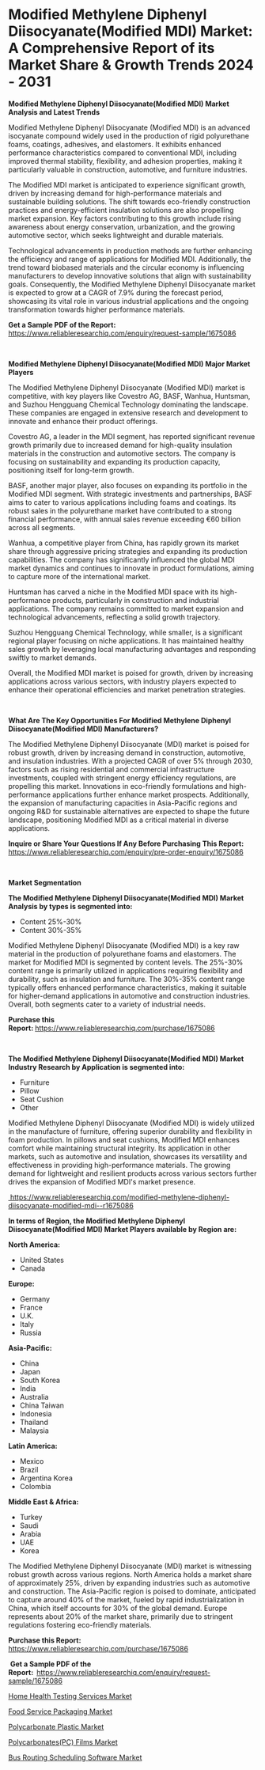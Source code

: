 <p><h1>Modified Methylene Diphenyl Diisocyanate(Modified MDI) Market: A Comprehensive Report of its Market Share & Growth Trends 2024 - 2031</h1></p><p><strong>Modified Methylene Diphenyl Diisocyanate(Modified MDI) Market Analysis and Latest Trends</strong></p>
<p><p>Modified Methylene Diphenyl Diisocyanate (Modified MDI) is an advanced isocyanate compound widely used in the production of rigid polyurethane foams, coatings, adhesives, and elastomers. It exhibits enhanced performance characteristics compared to conventional MDI, including improved thermal stability, flexibility, and adhesion properties, making it particularly valuable in construction, automotive, and furniture industries.</p><p>The Modified MDI market is anticipated to experience significant growth, driven by increasing demand for high-performance materials and sustainable building solutions. The shift towards eco-friendly construction practices and energy-efficient insulation solutions are also propelling market expansion. Key factors contributing to this growth include rising awareness about energy conservation, urbanization, and the growing automotive sector, which seeks lightweight and durable materials.</p><p>Technological advancements in production methods are further enhancing the efficiency and range of applications for Modified MDI. Additionally, the trend toward biobased materials and the circular economy is influencing manufacturers to develop innovative solutions that align with sustainability goals. Consequently, the Modified Methylene Diphenyl Diisocyanate market is expected to grow at a CAGR of 7.9% during the forecast period, showcasing its vital role in various industrial applications and the ongoing transformation towards higher performance materials.</p></p>
<p><strong>Get a Sample PDF of the Report:&nbsp;</strong> <a href="https://www.reliableresearchiq.com/enquiry/request-sample/1675086?utm_campaign=1106&utm_medium=2&utm_source=Github&utm_content=ia&utm_term=10102024&utm_id=modified-methylene-diphenyl-diisocyanatemodified-mdi">https://www.reliableresearchiq.com/enquiry/request-sample/1675086</a></p>
<p>&nbsp;</p>
<p><strong>Modified Methylene Diphenyl Diisocyanate(Modified MDI) Major Market Players</strong></p>
<p><p>The Modified Methylene Diphenyl Diisocyanate (Modified MDI) market is competitive, with key players like Covestro AG, BASF, Wanhua, Huntsman, and Suzhou Hengguang Chemical Technology dominating the landscape. These companies are engaged in extensive research and development to innovate and enhance their product offerings.</p><p>Covestro AG, a leader in the MDI segment, has reported significant revenue growth primarily due to increased demand for high-quality insulation materials in the construction and automotive sectors. The company is focusing on sustainability and expanding its production capacity, positioning itself for long-term growth.</p><p>BASF, another major player, also focuses on expanding its portfolio in the Modified MDI segment. With strategic investments and partnerships, BASF aims to cater to various applications including foams and coatings. Its robust sales in the polyurethane market have contributed to a strong financial performance, with annual sales revenue exceeding €60 billion across all segments.</p><p>Wanhua, a competitive player from China, has rapidly grown its market share through aggressive pricing strategies and expanding its production capabilities. The company has significantly influenced the global MDI market dynamics and continues to innovate in product formulations, aiming to capture more of the international market.</p><p>Huntsman has carved a niche in the Modified MDI space with its high-performance products, particularly in construction and industrial applications. The company remains committed to market expansion and technological advancements, reflecting a solid growth trajectory.</p><p>Suzhou Hengguang Chemical Technology, while smaller, is a significant regional player focusing on niche applications. It has maintained healthy sales growth by leveraging local manufacturing advantages and responding swiftly to market demands.</p><p>Overall, the Modified MDI market is poised for growth, driven by increasing applications across various sectors, with industry players expected to enhance their operational efficiencies and market penetration strategies.</p></p>
<p>&nbsp;</p>
<p><strong>What Are The Key Opportunities For Modified Methylene Diphenyl Diisocyanate(Modified MDI) Manufacturers?</strong></p>
<p><p>The Modified Methylene Diphenyl Diisocyanate (MDI) market is poised for robust growth, driven by increasing demand in construction, automotive, and insulation industries. With a projected CAGR of over 5% through 2030, factors such as rising residential and commercial infrastructure investments, coupled with stringent energy efficiency regulations, are propelling this market. Innovations in eco-friendly formulations and high-performance applications further enhance market prospects. Additionally, the expansion of manufacturing capacities in Asia-Pacific regions and ongoing R&D for sustainable alternatives are expected to shape the future landscape, positioning Modified MDI as a critical material in diverse applications.</p></p>
<p><strong>Inquire or Share Your Questions If Any Before Purchasing This Report:</strong> <a href="https://www.reliableresearchiq.com/enquiry/pre-order-enquiry/1675086?utm_campaign=1106&utm_medium=2&utm_source=Github&utm_content=ia&utm_term=10102024&utm_id=modified-methylene-diphenyl-diisocyanatemodified-mdi">https://www.reliableresearchiq.com/enquiry/pre-order-enquiry/1675086</a></p>
<p>&nbsp;</p>
<p><strong>Market Segmentation</strong></p>
<p><strong>The Modified Methylene Diphenyl Diisocyanate(Modified MDI) Market Analysis by types is segmented into:</strong></p>
<p><ul><li>Content 25%-30%</li><li>Content 30%-35%</li></ul></p>
<p><p>Modified Methylene Diphenyl Diisocyanate (Modified MDI) is a key raw material in the production of polyurethane foams and elastomers. The market for Modified MDI is segmented by content levels. The 25%-30% content range is primarily utilized in applications requiring flexibility and durability, such as insulation and furniture. The 30%-35% content range typically offers enhanced performance characteristics, making it suitable for higher-demand applications in automotive and construction industries. Overall, both segments cater to a variety of industrial needs.</p></p>
<p><strong>Purchase this Report:&nbsp;</strong><a href="https://www.reliableresearchiq.com/purchase/1675086?utm_campaign=1106&utm_medium=2&utm_source=Github&utm_content=ia&utm_term=10102024&utm_id=modified-methylene-diphenyl-diisocyanatemodified-mdi">https://www.reliableresearchiq.com/purchase/1675086</a></p>
<p>&nbsp;</p>
<p><strong>The Modified Methylene Diphenyl Diisocyanate(Modified MDI) Market Industry Research by Application is segmented into:</strong></p>
<p><ul><li>Furniture</li><li>Pillow</li><li>Seat Cushion</li><li>Other</li></ul></p>
<p><p>Modified Methylene Diphenyl Diisocyanate (Modified MDI) is widely utilized in the manufacture of furniture, offering superior durability and flexibility in foam production. In pillows and seat cushions, Modified MDI enhances comfort while maintaining structural integrity. Its application in other markets, such as automotive and insulation, showcases its versatility and effectiveness in providing high-performance materials. The growing demand for lightweight and resilient products across various sectors further drives the expansion of Modified MDI's market presence.</p></p>
<p><a href="https://www.reliableresearchiq.com/modified-methylene-diphenyl-diisocyanate-modified-mdi--r1675086?utm_campaign=1106&utm_medium=2&utm_source=Github&utm_content=ia&utm_term=10102024&utm_id=modified-methylene-diphenyl-diisocyanatemodified-mdi">&nbsp;https://www.reliableresearchiq.com/modified-methylene-diphenyl-diisocyanate-modified-mdi--r1675086</a></p>
<p><strong>In terms of Region, the Modified Methylene Diphenyl Diisocyanate(Modified MDI) Market Players available by Region are:</strong></p>
<p>
    <p> <strong> North America: </strong>
        <ul>
            <li>United States</li>
            <li>Canada</li>
        </ul>
        </p> 
    <p> <strong> Europe: </strong>
        <ul>
            <li>Germany</li>
            <li>France</li>
            <li>U.K.</li>
            <li>Italy</li>
            <li>Russia</li>
        </ul>
        </p> 
    <p> <strong> Asia-Pacific: </strong>
        <ul>
            <li>China</li>
            <li>Japan</li>
            <li>South Korea</li>
            <li>India</li>
            <li>Australia</li>
            <li>China Taiwan</li>
            <li>Indonesia</li>
            <li>Thailand</li>
            <li>Malaysia</li>
        </ul>
        </p> 
    <p> <strong> Latin America: </strong>
        <ul>
            <li>Mexico</li>
            <li>Brazil</li>
            <li>Argentina Korea</li>
            <li>Colombia</li>
        </ul>
        </p> 
    <p> <strong> Middle East & Africa: </strong>
        <ul>
            <li>Turkey</li>
            <li>Saudi</li>
            <li>Arabia</li>
            <li>UAE</li>
            <li>Korea</li>
        </ul>
    </p>
    </p>
<p><p>The Modified Methylene Diphenyl Diisocyanate (MDI) market is witnessing robust growth across various regions. North America holds a market share of approximately 25%, driven by expanding industries such as automotive and construction. The Asia-Pacific region is poised to dominate, anticipated to capture around 40% of the market, fueled by rapid industrialization in China, which itself accounts for 30% of the global demand. Europe represents about 20% of the market share, primarily due to stringent regulations fostering eco-friendly materials.</p></p>
<p><strong>Purchase this Report: </strong><a href="https://www.reliableresearchiq.com/purchase/1675086?utm_campaign=1106&utm_medium=2&utm_source=Github&utm_content=ia&utm_term=10102024&utm_id=modified-methylene-diphenyl-diisocyanatemodified-mdi">https://www.reliableresearchiq.com/purchase/1675086</a></p>
<p>&nbsp;<strong>Get a Sample PDF of the Report:&nbsp;&nbsp;</strong><a href="https://www.reliableresearchiq.com/enquiry/request-sample/1675086?utm_campaign=1106&utm_medium=2&utm_source=Github&utm_content=ia&utm_term=10102024&utm_id=modified-methylene-diphenyl-diisocyanatemodified-mdi">https://www.reliableresearchiq.com/enquiry/request-sample/1675086</a></p>
<p><strong></strong></p>
<p><p><a href="https://www.linkedin.com/pulse/insights-home-health-testing-services-industry-market-financial-rhncf?utm_campaign=1106&utm_medium=2&utm_source=Github&utm_content=ia&utm_term=10102024&utm_id=modified-methylene-diphenyl-diisocyanatemodified-mdi">Home Health Testing Services Market</a></p><p><a href="https://issuu.com/reportprime-2/docs/food-service-packaging-market-size-_b088afa4a73069?utm_campaign=1106&utm_medium=2&utm_source=Github&utm_content=ia&utm_term=10102024&utm_id=modified-methylene-diphenyl-diisocyanatemodified-mdi">Food Service Packaging Market</a></p><p><a href="https://github.com/fratgqppizur/Market-Research-Report-List-1/blob/main/polycarbonate-plastic-market.md?utm_campaign=1106&utm_medium=2&utm_source=Github&utm_content=ia&utm_term=10102024&utm_id=modified-methylene-diphenyl-diisocyanatemodified-mdi">Polycarbonate Plastic Market</a></p><p><a href="https://github.com/laurettae0ac/Market-Research-Report-List-1/blob/main/polycarbonatespc-films-market.md?utm_campaign=1106&utm_medium=2&utm_source=Github&utm_content=ia&utm_term=10102024&utm_id=modified-methylene-diphenyl-diisocyanatemodified-mdi">Polycarbonates(PC) Films Market</a></p><p><a href="https://www.linkedin.com/pulse/strategic-market-insights-navigating-global-bus-routing-scheduling-eqmvf?utm_campaign=1106&utm_medium=2&utm_source=Github&utm_content=ia&utm_term=10102024&utm_id=modified-methylene-diphenyl-diisocyanatemodified-mdi">Bus Routing Scheduling Software Market</a></p></p>